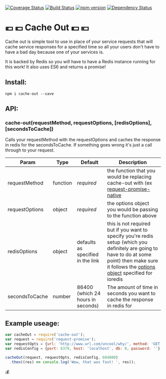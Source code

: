 [![Coverage Status](https://coveralls.io/repos/github/brantstuns/cache-out/badge.svg?branch=master)](https://coveralls.io/github/brantstuns/cache-out?branch=master)
[![Build Status](https://travis-ci.org/brantstuns/cache-out.svg?branch=master)](https://travis-ci.org/brantstuns/cache-out)
[![npm version](https://badge.fury.io/js/cache-out.svg)](https://badge.fury.io/js/cache-out)
[![Dependency Status](https://david-dm.org/brantstuns/cache-out.svg)](https://david-dm.org/boennemann/badges)

# 💶 💷 Cache Out 💵 💴
Cache out is simple tool to use in place of your service requests that will cache service responses for a specified time so all your users don't have to have a bad day because one of your services is. 

It is backed by Redis so you will have to have a Redis instance running for this work! It also uses ES6 and returns a promise!

## Install:
```
npm i cache-out --save
```

## API:
### cache-out(requestMethod, requestOptions, [redisOptions], [secondsToCache])
Calls your requestMethod with the requestOptions and caches the response in redis for the secondsToCache. If something goes wrong it's just a call through to your request.

| Param | Type | Default | Description |
| --- | --- | --- | --- |
| requestMethod | function | _required_ | the function that you would be replacing cache-out with (ex [request-promise-native](https://github.com/request/request-promise-native) |
| requestOptions | object | _required_ | the options object you would be passing to the function above |
| redisOptions | object | defaults as specified in the link | this is not required but if you want to specify you're redis setup (which you definitely are going to have to do at some point) then make sure it follows the [options object](https://github.com/luin/ioredis/blob/master/API.md#new-redisport-host-options) specified for ioredis |
| secondsToCache | number | 86400 (which 24 hours in seconds) | The amount of time in seconds you want to cache the response in redis for |

## Example useage:
```javascript
var cacheOut = require('cache-out');
var request = require('request-promise');
var requestOpts = {url: 'http://www.url.com/uncool/why/', method: 'GET'};
var redisConfig = {port: 6379, host: 'localhost', db: 0, password: ''}; 

cacheOut(request, requestOpts, redisConfig, 604800)
  .then((res) => console.log('Wow, that was fast! ', res));
```
💰

